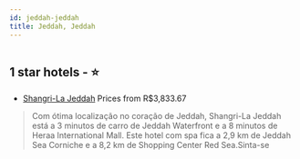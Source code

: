 ```yaml
---
id: jeddah-jeddah
title: Jeddah, Jeddah
---
```


<center><img src="https://i.travelapi.com/hotels/72000000/71750000/71748600/71748526/a55eb5cd_z.jpg" alt="" /></center>


##  1 star hotels - ⭐️

-    [Shangri-La Jeddah](https://www.hurb.com/br/aud/https://www.hurb.com/br/hotels/jeddah/shangri-la-jeddah-HT-CWQD?cmp=18055) Prices from R$3,833.67
   > Com ótima localização no coração de Jeddah, Shangri-La Jeddah está a 3 minutos de carro de Jeddah Waterfront e a 8 minutos de Heraa International Mall.  Este hotel com spa fica a 2,9 km de Jeddah Sea Corniche e a 8,2 km de Shopping Center Red Sea.Sinta-se
